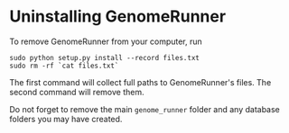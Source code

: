

Uninstalling GenomeRunner
========================================================

To remove GenomeRunner from your computer, run

```
sudo python setup.py install --record files.txt
sudo rm -rf `cat files.txt`
```

The first command will collect full paths to GenomeRunner's files. The second command will remove them. 

Do not forget to remove the main `genome_runner` folder and any database folders you may have created.
